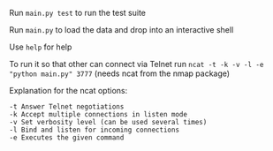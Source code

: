 Run `main.py test` to run the test suite

Run `main.py` to load the data and drop into an interactive shell

Use `help` for help

To run it so that other can connect via Telnet run
`ncat -t -k -v -l -e "python main.py" 3777`
(needs ncat from the nmap package)

Explanation for the ncat options:

```
-t Answer Telnet negotiations
-k Accept multiple connections in listen mode
-v Set verbosity level (can be used several times)
-l Bind and listen for incoming connections
-e Executes the given command
```